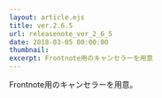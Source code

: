 ```yaml
---
layout: article.ejs
title: ver.2.6.5
url: releasenote_ver_2_6_5
date: 2018-03-05 00:00:00
thumbnail: 
excerpt: Frontnote用のキャンセラーを用意
---
```


Frontnote用のキャンセラーを用意。
